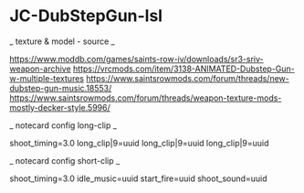# JC-DubStepGun-lsl

_
texture & model - source
_

https://www.moddb.com/games/saints-row-iv/downloads/sr3-sriv-weapon-archive
https://vrcmods.com/item/3138-ANIMATED-Dubstep-Gun-w-multiple-textures
https://www.saintsrowmods.com/forum/threads/new-dubstep-gun-music.18553/
https://www.saintsrowmods.com/forum/threads/weapon-texture-mods-mostly-decker-style.5996/

_
notecard config long-clip
_

shoot_timing=3.0
long_clip|9=uuid
long_clip|9=uuid
long_clip|9=uuid


_
notecard config short-clip
_

shoot_timing=3.0
idle_music=uuid
start_fire=uuid
shoot_sound=uuid

